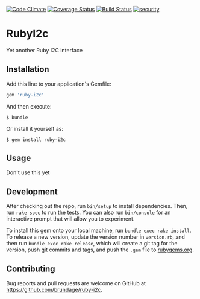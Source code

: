[![Code Climate](https://codeclimate.com/github/brundage/ruby-i2c/badges/gpa.svg)](https://codeclimate.com/github/brundage/ruby-i2c)
[![Coverage Status](https://coveralls.io/repos/github/brundage/ruby-i2c/badge.svg?branch=master)](https://coveralls.io/github/brundage/ruby-i2c?branch=master)
[![Build Status](https://travis-ci.org/brundage/ruby-i2c.svg?branch=master)](https://travis-ci.org/brundage/ruby-i2c)
[![security](https://hakiri.io/github/brundage/ruby-i2c/master.svg)](https://hakiri.io/github/brundage/ruby-i2c/master)

# RubyI2c

Yet another Ruby I2C interface

## Installation

Add this line to your application's Gemfile:

```ruby
gem 'ruby-i2c'
```

And then execute:

    $ bundle

Or install it yourself as:

    $ gem install ruby-i2c

## Usage

Don't use this yet

## Development

After checking out the repo, run `bin/setup` to install dependencies. Then, run `rake spec` to run the tests. You can also run `bin/console` for an interactive prompt that will allow you to experiment.

To install this gem onto your local machine, run `bundle exec rake install`. To release a new version, update the version number in `version.rb`, and then run `bundle exec rake release`, which will create a git tag for the version, push git commits and tags, and push the `.gem` file to [rubygems.org](https://rubygems.org).

## Contributing

Bug reports and pull requests are welcome on GitHub at https://github.com/brundage/ruby-i2c.

